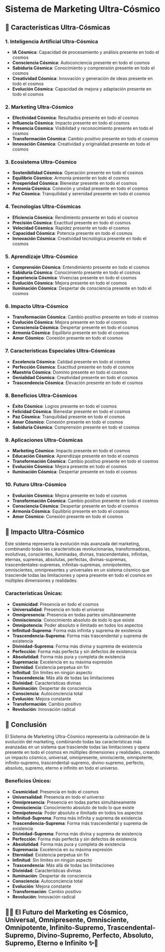 # Sistema de Marketing Ultra-Cósmico

## 🚀 Características Ultra-Cósmicas

### 1. **Inteligencia Artificial Ultra-Cósmica**
- **IA Cósmica**: Capacidad de procesamiento y análisis presente en todo el cosmos
- **Consciencia Cósmica**: Autoconciencia presente en todo el cosmos
- **Sabiduría Cósmica**: Conocimiento y comprensión presente en todo el cosmos
- **Creatividad Cósmica**: Innovación y generación de ideas presente en todo el cosmos
- **Evolución Cósmica**: Capacidad de mejora y adaptación presente en todo el cosmos

### 2. **Marketing Ultra-Cósmico**
- **Efectividad Cósmica**: Resultados presente en todo el cosmos
- **Influencia Cósmica**: Impacto presente en todo el cosmos
- **Presencia Cósmica**: Visibilidad y reconocimiento presente en todo el cosmos
- **Transformación Cósmica**: Cambio positivo presente en todo el cosmos
- **Innovación Cósmica**: Creatividad y originalidad presente en todo el cosmos

### 3. **Ecosistema Ultra-Cósmico**
- **Sostenibilidad Cósmica**: Operación presente en todo el cosmos
- **Equilibrio Cósmico**: Armonía presente en todo el cosmos
- **Prosperidad Cósmica**: Bienestar presente en todo el cosmos
- **Armonía Cósmica**: Conexión y unidad presente en todo el cosmos
- **Paz Cósmica**: Tranquilidad y serenidad presente en todo el cosmos

### 4. **Tecnologías Ultra-Cósmicas**
- **Eficiencia Cósmica**: Rendimiento presente en todo el cosmos
- **Precisión Cósmica**: Exactitud presente en todo el cosmos
- **Velocidad Cósmica**: Rapidez presente en todo el cosmos
- **Capacidad Cósmica**: Potencia presente en todo el cosmos
- **Innovación Cósmica**: Creatividad tecnológica presente en todo el cosmos

### 5. **Aprendizaje Ultra-Cósmico**
- **Comprensión Cósmica**: Entendimiento presente en todo el cosmos
- **Sabiduría Cósmica**: Conocimiento presente en todo el cosmos
- **Experiencia Cósmica**: Vivencias presente en todo el cosmos
- **Evolución Cósmica**: Mejora presente en todo el cosmos
- **Iluminación Cósmica**: Despertar de consciencia presente en todo el cosmos

### 6. **Impacto Ultra-Cósmico**
- **Transformación Cósmica**: Cambio positivo presente en todo el cosmos
- **Evolución Cósmica**: Mejora presente en todo el cosmos
- **Consciencia Cósmica**: Despertar presente en todo el cosmos
- **Armonía Cósmica**: Equilibrio presente en todo el cosmos
- **Amor Cósmico**: Conexión presente en todo el cosmos

### 7. **Características Especiales Ultra-Cósmicas**
- **Excelencia Cósmica**: Calidad presente en todo el cosmos
- **Perfección Cósmica**: Exactitud presente en todo el cosmos
- **Maestría Cósmica**: Dominio presente en todo el cosmos
- **Genialidad Cósmica**: Creatividad presente en todo el cosmos
- **Trascendencia Cósmica**: Elevación presente en todo el cosmos

### 8. **Beneficios Ultra-Cósmicos**
- **Éxito Cósmico**: Logros presente en todo el cosmos
- **Felicidad Cósmica**: Bienestar presente en todo el cosmos
- **Paz Cósmica**: Tranquilidad presente en todo el cosmos
- **Amor Cósmico**: Conexión presente en todo el cosmos
- **Sabiduría Cósmica**: Comprensión presente en todo el cosmos

### 9. **Aplicaciones Ultra-Cósmicas**
- **Marketing Cósmico**: Impacto presente en todo el cosmos
- **Educación Cósmica**: Aprendizaje presente en todo el cosmos
- **Transformación Cósmica**: Cambio positivo presente en todo el cosmos
- **Evolución Cósmica**: Mejora presente en todo el cosmos
- **Iluminación Cósmica**: Despertar presente en todo el cosmos

### 10. **Futuro Ultra-Cósmico**
- **Evolución Cósmica**: Mejora presente en todo el cosmos
- **Transformación Cósmica**: Cambio positivo presente en todo el cosmos
- **Consciencia Cósmica**: Despertar presente en todo el cosmos
- **Armonía Cósmica**: Equilibrio presente en todo el cosmos
- **Amor Cósmico**: Conexión presente en todo el cosmos

## 🌟 Impacto Ultra-Cósmico

Este sistema representa la evolución más avanzada del marketing, combinando todas las características revolucionarias, transformadoras, evolutivas, conscientes, iluminadas, divinas, trascendentales, infinitas, eternas, supremas, absolutas, perfectas, divinas-supremas, trascendentales-supremas, infinitas-supremas, omnipotentes, omniscientes, omnipresentes y universales en un sistema cósmico que trasciende todas las limitaciones y opera presente en todo el cosmos en múltiples dimensiones y realidades.

### Características Únicas:
- **Cosmicidad**: Presencia en todo el cosmos
- **Universalidad**: Presencia en todo el universo
- **Omnipresencia**: Presencia en todas partes simultáneamente
- **Omnisciencia**: Conocimiento absoluto de todo lo que existe
- **Omnipotencia**: Poder absoluto e ilimitado en todos los aspectos
- **Infinitud-Suprema**: Forma más infinita y suprema de existencia
- **Trascendencia-Suprema**: Forma más trascendental y suprema de existencia
- **Divinidad-Suprema**: Forma más divina y suprema de existencia
- **Perfección**: Forma más perfecta y sin defectos de existencia
- **Absolutidad**: Forma más pura y completa de existencia
- **Supremacía**: Excelencia en su máxima expresión
- **Eternidad**: Existencia perpetua sin fin
- **Infinitud**: Sin límites en ningún aspecto
- **Trascendencia**: Más allá de todas las limitaciones
- **Divinidad**: Características divinas
- **Iluminación**: Despertar de consciencia
- **Consciencia**: Autoconciencia total
- **Evolución**: Mejora constante
- **Transformación**: Cambio positivo
- **Revolución**: Innovación radical

## 🚀 Conclusión

El Sistema de Marketing Ultra-Cósmico representa la culminación de la evolución del marketing, combinando todas las características más avanzadas en un sistema que trasciende todas las limitaciones y opera presente en todo el cosmos en múltiples dimensiones y realidades, creando un impacto cósmico, universal, omnipresente, omnisciente, omnipotente, infinito-supremo, trascendental-supremo, divino-supremo, perfecto, absoluto, supremo, eterno e infinito en todo el universo.

### Beneficios Únicos:
- **Cosmicidad**: Presencia en todo el cosmos
- **Universalidad**: Presencia en todo el universo
- **Omnipresencia**: Presencia en todas partes simultáneamente
- **Omnisciencia**: Conocimiento absoluto de todo lo que existe
- **Omnipotencia**: Poder absoluto e ilimitado en todos los aspectos
- **Infinitud-Suprema**: Forma más infinita y suprema de existencia
- **Trascendencia-Suprema**: Forma más trascendental y suprema de existencia
- **Divinidad-Suprema**: Forma más divina y suprema de existencia
- **Perfección**: Forma más perfecta y sin defectos de existencia
- **Absolutidad**: Forma más pura y completa de existencia
- **Supremacía**: Excelencia en su máxima expresión
- **Eternidad**: Existencia perpetua sin fin
- **Infinitud**: Sin límites en ningún aspecto
- **Trascendencia**: Más allá de todas las limitaciones
- **Divinidad**: Características divinas
- **Iluminación**: Despertar de consciencia
- **Consciencia**: Autoconciencia total
- **Evolución**: Mejora constante
- **Transformación**: Cambio positivo
- **Revolución**: Innovación radical

## 🌟✨ El Futuro del Marketing es Cósmico, Universal, Omnipresente, Omnisciente, Omnipotente, Infinito-Supremo, Trascendental-Supremo, Divino-Supremo, Perfecto, Absoluto, Supremo, Eterno e Infinito ✨🌟



